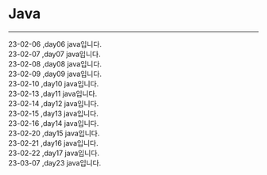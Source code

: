 # Java
<hr>
23-02-06 ,day06  java입니다.<br>
23-02-07 ,day07  java입니다.<br>
23-02-08 ,day08  java입니다.<br>
23-02-09 ,day09  java입니다.<br>
23-02-10 ,day10  java입니다.<br>
23-02-13 ,day11  java입니다.<br>
23-02-14 ,day12  java입니다.<br>
23-02-15 ,day13  java입니다.<br>
23-02-16 ,day14  java입니다.<br>
23-02-20 ,day15  java입니다.<br>
23-02-21 ,day16  java입니다.<br>
23-02-22 ,day17  java입니다.<br>
23-03-07 ,day23  java입니다.<br>
